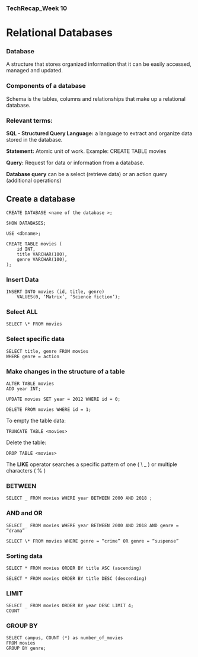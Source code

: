 ### TechRecap_Week 10

# Relational Databases

### Database

A structure that stores organized information that it can be easily accessed, managed and updated.

### Components of a database

Schema is the tables, columns and relationships that make up a relational database.

### Relevant terms:

**SQL - Structured Query Language:** a language to extract and organize data stored in the database.

**Statement:** Atomic unit of work. Example: CREATE TABLE movies

**Query:** Request for data or information from a database.

**Database query** can be a select (retrieve data) or an action query (additional operations)

## Create a database

```
CREATE DATABASE <name of the database >;
```

```
SHOW DATABASES;
```

```
USE <dbname>;
```

```
CREATE TABLE movies (
    id INT,
    title VARCHAR(100),
    genre VARCHAR(100),
);
```

### Insert Data

```
INSERT INTO movies (id, title, genre)
    VALUES(0, ‘Matrix’, ‘Science fiction’);
```

### Select ALL

```
SELECT \* FROM movies
```

### Select specific data

```
SELECT title, genre FROM movies
WHERE genre = action
```

### Make changes in the structure of a table

```
ALTER TABLE movies
ADD year INT;
```

```
UPDATE movies SET year = 2012 WHERE id = 0;
```

```
DELETE FROM movies WHERE id = 1;
```

To empty the table data:

```
TRUNCATE TABLE <movies>
```

Delete the table:

```
DROP TABLE <movies>
```

The **LIKE** operator searches a specific pattern of one ( \ \_ ) or multiple characters ( % )

### BETWEEN

```
SELECT _ FROM movies WHERE year BETWEEN 2000 AND 2018 ;
```

### AND and OR

```
SELECT _ FROM movies WHERE year BETWEEN 2000 AND 2018 AND genre = “drama”
```

```
SELECT \* FROM movies WHERE genre = “crime” OR genre = “suspense”
```

### Sorting data

```
SELECT * FROM movies ORDER BY title ASC (ascending)
```

```
SELECT * FROM movies ORDER BY title DESC (descending)
```

### LIMIT

```
SELECT _ FROM movies ORDER BY year DESC LIMIT 4;
COUNT
```

### GROUP BY

```
SELECT campus, COUNT (*) as number_of_movies
FROM movies
GROUP BY genre;
```
